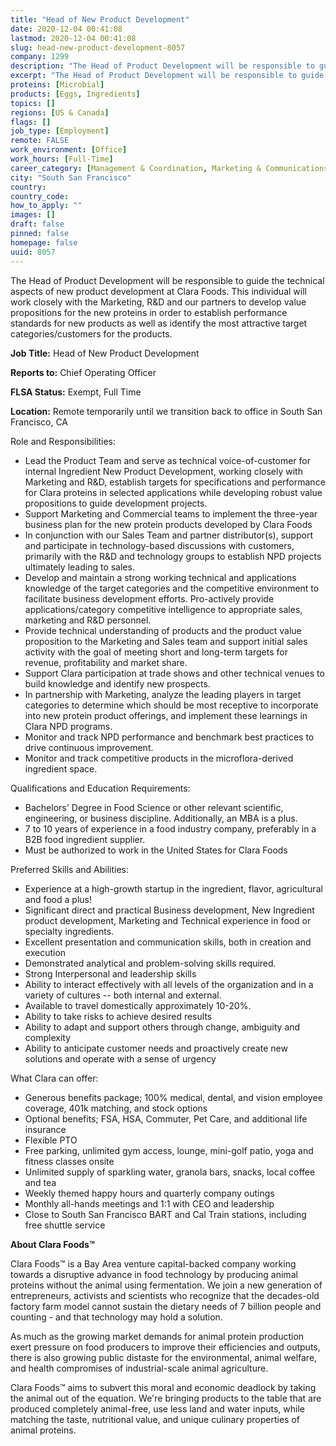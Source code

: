 ```yaml
---
title: "Head of New Product Development"
date: 2020-12-04 00:41:08
lastmod: 2020-12-04 00:41:08
slug: head-new-product-development-8057
company: 1299
description: "The Head of Product Development will be responsible to guide the technical aspects of new product development at Clara Foods. This individual will work closely with the Marketing, R&D and our partners to develop value propositions for the new proteins in order to establish performance standards for new products as well as identify the most attractive target categories/customers for the products.Job Title: Head of New Product DevelopmentReports to: Chief Operating OfficerFLSA Status: Exempt, Full Time"
excerpt: "The Head of Product Development will be responsible to guide the technical aspects of new product development at Clara Foods. This individual will work closely with the Marketing, R&D and our partners to develop value propositions for the new proteins in order to establish performance standards for new products as well as identify the most attractive target categories/customers for the products.Job Title: Head of New Product DevelopmentReports to: Chief Operating OfficerFLSA Status: Exempt, Full Time"
proteins: [Microbial]
products: [Eggs, Ingredients]
topics: []
regions: [US & Canada]
flags: []
job_type: [Employment]
remote: FALSE
work_environment: [Office]
work_hours: [Full-Time]
career_category: [Management & Coordination, Marketing & Communications, Product Development]
city: "South San Francisco"
country: 
country_code: 
how_to_apply: ""
images: []
draft: false
pinned: false
homepage: false
uuid: 8057
---
```

The Head of Product Development will be responsible to guide the
technical aspects of new product development at Clara Foods. This
individual will work closely with the Marketing, R&D and our partners to
develop value propositions for the new proteins in order to establish
performance standards for new products as well as identify the most
attractive target categories/customers for the products.

**Job Title:** Head of New Product Development

**Reports to:** Chief Operating Officer

**FLSA Status:** Exempt, Full Time

**Location:** Remote temporarily until we transition back to office in
South San Francisco, CA

Role and Responsibilities:

-   Lead the Product Team and serve as technical voice-of-customer for
    internal Ingredient New Product Development, working closely with
    Marketing and R&D, establish targets for specifications and
    performance for Clara proteins in selected applications while
    developing robust value propositions to guide development projects.
-   Support Marketing and Commercial teams to implement the three-year
    business plan for the new protein products developed by Clara Foods
-   In conjunction with our Sales Team and partner distributor(s),
    support and participate in technology-based discussions with
    customers, primarily with the R&D and technology groups to establish
    NPD projects ultimately leading to sales.
-   Develop and maintain a strong working technical and applications
    knowledge of the target categories and the competitive environment
    to facilitate business development efforts. Pro-actively provide
    applications/category competitive intelligence to appropriate sales,
    marketing and R&D personnel.
-   Provide technical understanding of products and the product value
    proposition to the Marketing and Sales team and support initial
    sales activity with the goal of meeting short and long-term targets
    for revenue, profitability and market share.
-   Support Clara participation at trade shows and other technical
    venues to build knowledge and identify new prospects.
-   In partnership with Marketing, analyze the leading players in target
    categories to determine which should be most receptive to
    incorporate into new protein product offerings, and implement these
    learnings in Clara NPD programs.
-   Monitor and track NPD performance and benchmark best practices to
    drive continuous improvement.
-   Monitor and track competitive products in the microflora-derived
    ingredient space.

Qualifications and Education Requirements:

-   Bachelors' Degree in Food Science or other relevant scientific,
    engineering, or business discipline. Additionally, an MBA is a plus.
-   7 to 10 years of experience in a food industry company, preferably
    in a B2B food ingredient supplier.
-   Must be authorized to work in the United States for Clara Foods

Preferred Skills and Abilities:

-   Experience at a high-growth startup in the ingredient, flavor,
    agricultural and food a plus!
-   Significant direct and practical Business development, New
    Ingredient product development, Marketing and Technical experience
    in food or specialty ingredients.
-   Excellent presentation and communication skills, both in creation
    and execution
-   Demonstrated analytical and problem-solving skills required.
-   Strong Interpersonal and leadership skills
-   Ability to interact effectively with all levels of the organization
    and in a variety of cultures -- both internal and external.
-   Available to travel domestically approximately 10-20%.
-   Ability to take risks to achieve desired results
-   Ability to adapt and support others through change, ambiguity and
    complexity
-   Ability to anticipate customer needs and proactively create new
    solutions and operate with a sense of urgency

What Clara can offer:

-   Generous benefits package; 100% medical, dental, and vision employee
    coverage, 401k matching, and stock options
-   Optional benefits; FSA, HSA, Commuter, Pet Care, and additional life
    insurance
-   Flexible PTO
-   Free parking, unlimited gym access, lounge, mini-golf patio, yoga
    and fitness classes onsite
-   Unlimited supply of sparkling water, granola bars, snacks, local
    coffee and tea
-   Weekly themed happy hours and quarterly company outings
-   Monthly all-hands meetings and 1:1 with CEO and leadership
-   Close to South San Francisco BART and Cal Train stations, including
    free shuttle service

**About Clara Foods™**

Clara Foods™ is a Bay Area venture capital-backed company working
towards a disruptive advance in food technology by producing animal
proteins without the animal using fermentation. We join a new generation
of entrepreneurs, activists and scientists who recognize that the
decades-old factory farm model cannot sustain the dietary needs of 7
billion people and counting - and that technology may hold a solution.

As much as the growing market demands for animal protein production
exert pressure on food producers to improve their efficiencies and
outputs, there is also growing public distaste for the environmental,
animal welfare, and health compromises of industrial-scale animal
agriculture.

Clara Foods™ aims to subvert this moral and economic deadlock by taking
the animal out of the equation. We're bringing products to the table
that are produced completely animal-free, use less land and water
inputs, while matching the taste, nutritional value, and unique culinary
properties of animal proteins.
